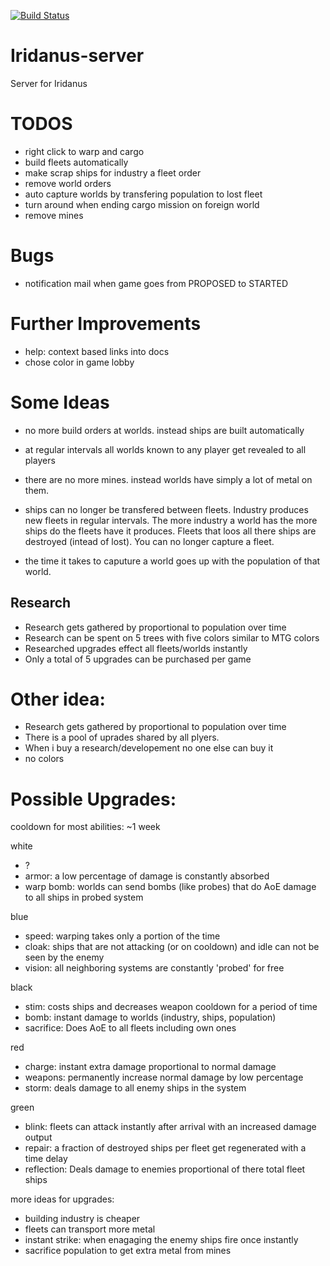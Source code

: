 [![Build Status](https://travis-ci.org/Tschaul/iridanus-server.svg?branch=master)](https://travis-ci.org/Tschaul/iridanus-server)

# Iridanus-server
Server for Iridanus

# TODOS

- right click to warp and cargo
- build fleets automatically
- make scrap ships for industry a fleet order
- remove world orders
- auto capture worlds by transfering population to lost fleet
- turn around when ending cargo mission on foreign world
- remove mines

# Bugs

- notification mail when game goes from PROPOSED to STARTED

# Further Improvements

- help: context based links into docs
- chose color in game lobby

# Some Ideas

- no more build orders at worlds. instead ships are built automatically

- at regular intervals all worlds known to any player get revealed to all players

- there are no more mines. instead worlds have simply a lot of metal on them.

- ships can no longer be transfered between fleets. Industry produces new fleets in regular intervals. The more industry a world has the more ships do the fleets have it produces. Fleets that loos all there ships are destroyed (intead of lost). You can no longer capture a fleet.

- the time it takes to caputure a world goes up with the population of that world.

## Research

- Research gets gathered by proportional to population over time
- Research can be spent on 5 trees with five colors similar to MTG colors
- Researched upgrades effect all fleets/worlds instantly
- Only a total of 5 upgrades can be purchased per game

# Other idea:

- Research gets gathered by proportional to population over time
- There is a pool of uprades shared by all plyers.
- When i buy a research/developement no one else can buy it
- no colors

# Possible Upgrades:

cooldown for most abilities: ~1 week

white
- ?
- armor: a low percentage of damage is constantly absorbed
- warp bomb: worlds can send bombs (like probes) that do AoE damage to all ships in probed system

blue
- speed: warping takes only a portion of the time
- cloak: ships that are not attacking (or on cooldown) and idle can not be seen by the enemy
- vision: all neighboring systems are constantly 'probed' for free

black
- stim: costs ships and decreases weapon cooldown for a period of time
- bomb: instant damage to worlds (industry, ships, population)
- sacrifice: Does AoE to all fleets including own ones

red
- charge: instant extra damage proportional to normal damage
- weapons: permanently increase normal damage by low percentage
- storm: deals damage to all enemy ships in the system

green
- blink: fleets can attack instantly after arrival with an increased damage output
- repair: a fraction of destroyed ships per fleet get regenerated with a time delay
- reflection: Deals damage to enemies proportional of there total fleet ships

more ideas for upgrades:

- building industry is cheaper
- fleets can transport more metal
- instant strike: when enagaging the enemy ships fire once instantly
- sacrifice population to get extra metal from mines



